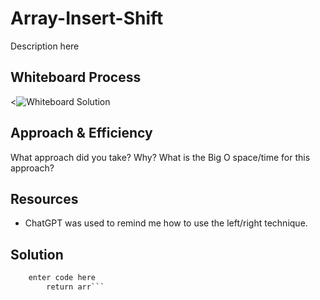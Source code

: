 # Array-Insert-Shift

Description here

## Whiteboard Process

<![Whiteboard Solution]()

## Approach & Efficiency

What approach did you take? Why? What is the Big O space/time for this approach?

## Resources

- ChatGPT was used to remind me how to use the left/right technique.

## Solution

```def insert_shift_array(arr):
    enter code here
        return arr```
